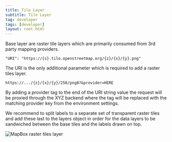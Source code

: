 ```yaml
---
title: Tile Layer
subtitle: Tile Layer
tag: developer
tags: [developer]
layout: root.html
---
```


Base layer are raster tile layers which are primarily consumed from 3rd party mapping providers.

`"URI": "https://{s}.tile.openstreetmap.org/{z}/{x}/{y}.png"`

The URI is the only additional parameter which is required to add a raster tiles layer.

`https://.../{z}/{x}/{y}/256/png8?&provider=HERE`

By adding a provider tag to the end of the URI string value the request will be proxied through the XYZ backend where the tag will be replaced with the matching provider key from the  environment settings.

We recommend to split labels to a separate set of transparent raster tiles and add these last to the layers object in order for the data layers to be sandwiched between the base tiles and the labels drawn on top.

![MapBox raster tiles layer](../MapBox_raster_tiles_layer.png)